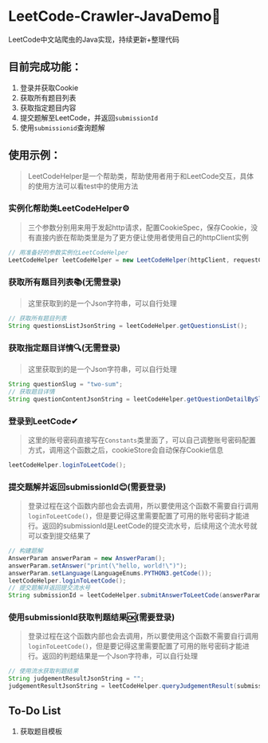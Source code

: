 # LeetCode-Crawler-JavaDemo🐞
 LeetCode中文站爬虫的Java实现，持续更新+整理代码



## 目前完成功能：

1. 登录并获取Cookie
2. 获取所有题目列表
3. 获取指定题目内容
4. 提交题解至LeetCode，并返回`submissionId`
5. 使用`submissionid`查询题解



## 使用示例：

> LeetCodeHelper是一个帮助类，帮助使用者用于和LeetCode交互，具体的使用方法可以看test中的使用方法



### 实例化帮助类LeetCodeHelper⚙

> 三个参数分别用来用于发起http请求，配置CookieSpec，保存Cookie，没有直接内嵌在帮助类里是为了更方便让使用者使用自己的httpClient实例

```java
// 用准备好的参数实例化LeetCodeHelper
LeetCodeHelper leetCodeHelper = new LeetCodeHelper(httpClient, requestConfig, httpCookieStore);
```



### 获取所有题目列表📚(无需登录)

> 这里获取到的是一个Json字符串，可以自行处理

```java
// 获取所有题目列表
String questionsListJsonString = leetCodeHelper.getQuestionsList();
```



### 获取指定题目详情🔍(无需登录)

> 这里获取到的是一个Json字符串，可以自行处理

```java
String questionSlug = "two-sum";
// 获取题目详情
String questionContentJsonString = leetCodeHelper.getQuestionDetailBySlug(questionSlug);
```



### 登录到LeetCode✔

> 这里的账号密码直接写在`Constants`类里面了，可以自己调整账号密码配置方式，调用这个函数之后，cookieStore会自动保存Cookie信息

```java
leetCodeHelper.loginToLeetCode();
```



### 提交题解并返回submissionId😊(需要登录)

> 登录过程在这个函数内部也会去调用，所以要使用这个函数不需要自行调用`loginToLeetCode()`，但是要记得这里需要配置了可用的账号密码才能进行。返回的submissionId是LeetCode的提交流水号，后续用这个流水号就可以查到提交结果了

```java
// 构建题解
AnswerParam answerParam = new AnswerParam();
answerParam.setAnswer("print(\"hello, world!\")");
answerParam.setLanguage(LanguageEnums.PYTHON3.getCode());
leetCodeHelper.loginToLeetCode();
// 提交题解并返回提交流水号
String submissionId = leetCodeHelper.submitAnswerToLeetCode(answerParam, questionSlug, questionId, true);
```



### 使用submissionId获取判题结果🆗(需要登录)

> 登录过程在这个函数内部也会去调用，所以要使用这个函数不需要自行调用`loginToLeetCode()`，但是要记得这里需要配置了可用的账号密码才能进行。返回的判题结果是一个Json字符串，可以自行处理

```java
// 使用流水获取判题结果
String judgementResultJsonString = "";
judgementResultJsonString = leetCodeHelper.queryJudgementResult(submissionId, questionSlug).getBody();
```



## To-Do List

1. 获取题目模板